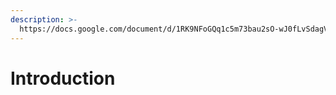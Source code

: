 ```yaml
---
description: >-
  https://docs.google.com/document/d/1RK9NFoGQq1c5m73bau2sO-wJ0fLvSdagVmqmWL8OSGw/edit
---
```


# Introduction

